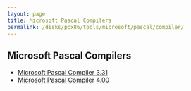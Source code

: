 ```yaml
---
layout: page
title: Microsoft Pascal Compilers
permalink: /disks/pcx86/tools/microsoft/pascal/compiler/
---
```


Microsoft Pascal Compilers
--------------------------

* [Microsoft Pascal Compiler 3.31](3.31/)
* [Microsoft Pascal Compiler 4.00](4.00/)

